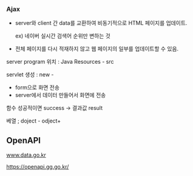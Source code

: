 ### Ajax

- server와 client 간 data를 교환하여 비동기적으로 HTML 페이지를 업데이트.

  ex) 네이버 실시간 검색어 순위만 변하는 것

- 전체 페이지를 다시 적재하지 않고 웹 페이지의 일부를 업데이트할 수 있음.

server program 위치 : Java Resources - src 

servlet 생성 : new - 

- form으로 화면 전송
- server에서 데이터 만들어서 화면에 전송

함수 성공적이면 success -> 결과값 result

베열 ; doject - odject+



## OpenAPI

www.data.go.kr

https://openapi.gg.go.kr/